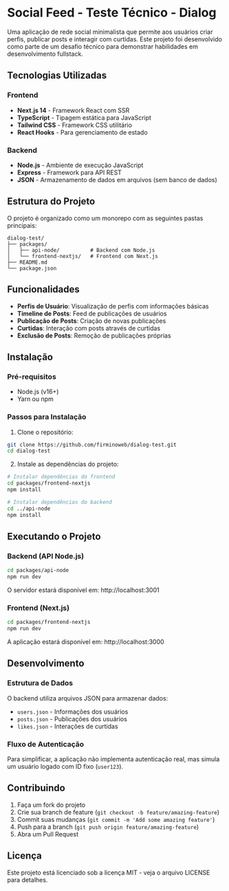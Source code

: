 # Social Feed - Teste Técnico - Dialog

Uma aplicação de rede social minimalista que permite aos usuários criar perfis, publicar posts e interagir com curtidas. Este projeto foi desenvolvido como parte de um desafio técnico para demonstrar habilidades em desenvolvimento fullstack.

## Tecnologias Utilizadas

### Frontend
- **Next.js 14** - Framework React com SSR
- **TypeScript** - Tipagem estática para JavaScript
- **Tailwind CSS** - Framework CSS utilitário
- **React Hooks** - Para gerenciamento de estado

### Backend
- **Node.js** - Ambiente de execução JavaScript
- **Express** - Framework para API REST
- **JSON** - Armazenamento de dados em arquivos (sem banco de dados)

## Estrutura do Projeto

O projeto é organizado como um monorepo com as seguintes pastas principais:

```
dialog-test/
├── packages/
│   ├── api-node/          # Backend com Node.js
│   └── frontend-nextjs/   # Frontend com Next.js
├── README.md
└── package.json
```

## Funcionalidades

- **Perfis de Usuário**: Visualização de perfis com informações básicas
- **Timeline de Posts**: Feed de publicações de usuários
- **Publicação de Posts**: Criação de novas publicações
- **Curtidas**: Interação com posts através de curtidas
- **Exclusão de Posts**: Remoção de publicações próprias

## Instalação

### Pré-requisitos
- Node.js (v16+)
- Yarn ou npm

### Passos para Instalação

1. Clone o repositório:
```bash
git clone https://github.com/firminoweb/dialog-test.git
cd dialog-test
```

2. Instale as dependências do projeto:
```bash
# Instalar dependências do frontend
cd packages/frontend-nextjs
npm install

# Instalar dependências do backend
cd ../api-node
npm install
```

## Executando o Projeto

### Backend (API Node.js)

```bash
cd packages/api-node
npm run dev
```

O servidor estará disponível em: http://localhost:3001

### Frontend (Next.js)

```bash
cd packages/frontend-nextjs
npm run dev
```

A aplicação estará disponível em: http://localhost:3000

## Desenvolvimento

### Estrutura de Dados

O backend utiliza arquivos JSON para armazenar dados:
- `users.json` - Informações dos usuários
- `posts.json` - Publicações dos usuários
- `likes.json` - Interações de curtidas

### Fluxo de Autenticação

Para simplificar, a aplicação não implementa autenticação real, mas simula um usuário logado com ID fixo (`user123`).

## Contribuindo

1. Faça um fork do projeto
2. Crie sua branch de feature (`git checkout -b feature/amazing-feature`)
3. Commit suas mudanças (`git commit -m 'Add some amazing feature'`)
4. Push para a branch (`git push origin feature/amazing-feature`)
5. Abra um Pull Request

## Licença

Este projeto está licenciado sob a licença MIT - veja o arquivo LICENSE para detalhes.
